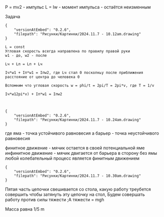 P = mv2 - импульс
L = Iw - момент импульса - остаётся неизменным

Задача
```handdrawn-ink
{
	"versionAtEmbed": "0.2.6",
	"filepath": "Рисунки/Картинки/2024.11.7 - 10.12am.drawing"
}
```
```
L = const
Угловая скорость всегда направлена по правилу правой руки
w1 - до, w2 - после

Lч + Lп = Lп + Lч 

Iч*w1 + Iп*w1 = Iпw2, где Lч стал 0 посколкьу после приближения расстояние от центра до человека 0

Вспомним что угловая скорость w = phi/t = 2pi/T = 2pi*v, где T = 1/v

Iч*w12pi*v) + Iп*w1 = Iпw2



```


```handdrawn-ink
{
	"versionAtEmbed": "0.2.6",
	"filepath": "Рисунки/Картинки/2024.11.7 - 10.24am.drawing"
}
```
где яма - точка устойчивого равновесия
а барьер - точка неустойчивого равновесия

финитное движение - мячик остается в своей потенциальной яме
инфинитное движение - мячик двигается от барьера в сторону без ямы
любой колебательный процесс является финитным движением


```handdrawn-ink
{
	"versionAtEmbed": "0.2.6",
	"filepath": "Рисунки/Картинки/2024.11.7 - 10.30am.drawing"
}
```
Пятая часть цепочки свешивается со стола, какую работу треубется совершить чтобы затянуть эту цепочку на стол,
Будем совершать работу против силы тяжести
;A тяжести = mgh


Масса равна 1/5 m
